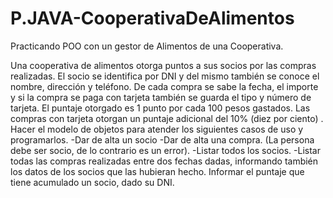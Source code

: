 # P.JAVA-CooperativaDeAlimentos
Practicando POO con un gestor de Alimentos de una Cooperativa.


Una cooperativa de alimentos otorga puntos a sus socios por las compras realizadas. El socio se identifica por DNI y del mismo también se conoce el nombre, dirección y teléfono. De cada compra se sabe la fecha, el importe y si la compra se paga con tarjeta también se guarda el tipo y número de tarjeta. El puntaje otorgado es 1 punto por cada 100 pesos gastados. Las compras con tarjeta otorgan un puntaje adicional del 10% (diez por ciento) .
Hacer el modelo de objetos para atender los siguientes casos de uso y programarlos.
-Dar de alta un socio
-Dar de alta una compra. (La persona debe ser socio, de lo contrario es un error).
-Listar todos los socios.
-Listar todas las compras realizadas entre dos fechas dadas, informando también los datos de los socios que las hubieran hecho.
Informar el puntaje que tiene acumulado un socio, dado su DNI.
